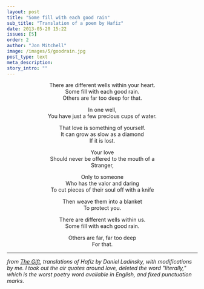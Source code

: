 ```yaml
---
layout: post
title: "Some fill with each good rain"
sub_title: "Translation of a poem by Hafiz"
date: 2013-05-20 15:22
issues: [5]
order: 2
author: "Jon Mitchell"
image: /images/5/goodrain.jpg
post_type: text
meta_description: 
story_intro: ""
---
```

<center><p>There are different wells within your heart.<br />
Some fill with each good rain.<br />
Others are far too deep for that.</p>
 
<p>In one well,<br />
You have just a few precious cups of water.</p>
 
<p>That love is something of yourself.<br />
It can grow as slow as a diamond<br />
If it is lost.</p>
 
<p>Your love<br />
Should never be offered to the mouth of a<br />
Stranger,</p>
 
<p>Only to someone<br />
Who has the valor and daring<br />
To cut pieces of their soul off with a knife</p>
 
<p>Then weave them into a blanket<br />
To protect you.</p>
 
<p>There are different wells within us.<br />
Some fill with each good rain.</p>
 
<p>Others are far, far too deep<br />
For that.</p></center>

<hr />

*from [The Gift](http://books.google.com/books/about/The_Gift.html?id=_cdWZkYE_ZQC), translations of Hafiz by Daniel Ladinsky, with modifications by me. I took out the air quotes around love, deleted the word "literally," which is the worst poetry word available in English, and fixed punctuation marks.*
